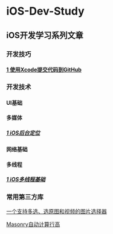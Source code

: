 # iOS-Dev-Study

## iOS开发学习系列文章

### 开发技巧

#### [1 使用Xcode提交代码到GitHub](./upload-ios-project/upload-ios-project.md)

### 开发技术

#### UI基础

#### 多媒体
##### [1 iOS后台定位](https://www.jianshu.com/p/5c37a53ca10d)
#### 网络基础

#### 多线程

##### [1 iOS多线程基础](./multi-threading/multi_thread.md)

### 常用第三方库

 [一个支持多选、选原图和视频的图片选择器](https://github.com/banchichen/TZImagePickerController)
 
 [Masonry自动计算行高](https://github.com/CoderJackyHuang/HYBMasonryAutoCellHeight)
